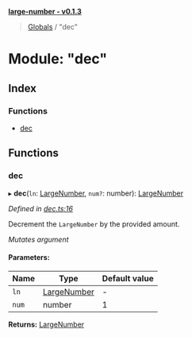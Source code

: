 **[large-number - v0.1.3](../README.md)**

> [Globals](../globals.md) / "dec"

# Module: "dec"

## Index

### Functions

* [dec](_dec_.md#dec)

## Functions

### dec

▸ **dec**(`ln`: [LargeNumber](../interfaces/_types_.largenumber.md), `num?`: number): [LargeNumber](../interfaces/_types_.largenumber.md)

*Defined in [dec.ts:16](https://github.com/zimmed/large-number/blob/1a6f6b7/src/dec.ts#L16)*

Decrement the `LargeNumber` by the provided amount.

*Mutates argument*

#### Parameters:

Name | Type | Default value |
------ | ------ | ------ |
`ln` | [LargeNumber](../interfaces/_types_.largenumber.md) | - |
`num` | number | 1 |

**Returns:** [LargeNumber](../interfaces/_types_.largenumber.md)
